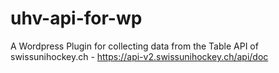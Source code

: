 # uhv-api-for-wp
A Wordpress Plugin for collecting data from the Table API of swissunihockey.ch - https://api-v2.swissunihockey.ch/api/doc
